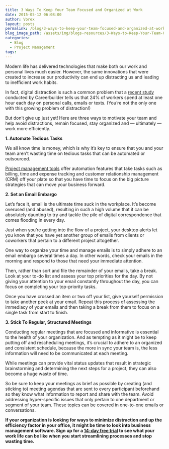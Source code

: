 ```yaml
---
title: 3 Ways To Keep Your Team Focused and Organized at Work
date: 2015-05-12 06:08:00
author: Vorex
layout: posts
permalink: /blog/3-ways-to-keep-your-team-focused-and-organized-at-work/
blog_image_path: /assets/img/blogs-resources/3-Ways-to-Keep-Your-Team-Organized-and-Focused-at-Work.jpg
categories:
  - Blog
  - Project Management
tags:  
---
```



Modern life has delivered technologies that make both our work and personal lives much easier. However, the same innovations that were created to increase our productivity can end up distracting us and leading to inefficient work habits.

In fact, digital distraction is such a common problem that a [recent study](http://www.careerbuilder.com/jobposter/resources/page.aspx?template=none&amp;sc_cmp2=JP_Infographic_productivity2014&amp;pagever=productivity2014) conducted by Careerbuilder tells us that 24% of workers spend at least one hour each day on personal calls, emails or texts. (You’re not the only one with this growing problem of distraction!)

But don’t give up just yet! Here are three ways to motivate your team and help avoid distractions, remain focused, stay organized and — ultimately — work more efficiently.

**1. Automate Tedious Tasks**

We all know time is money, which is why it’s key to ensure that you and your team aren’t wasting time on tedious tasks that can be automated or outsourced.

[Project management tools](http://www.vorex.com/product/) offer automation features that take tasks such as billing, time and expense tracking and customer relationship management (CRM) off your plate so that you have time to focus on the big picture strategies that can move your business forward.

**2. Set an Email Embargo**

Let’s face it, email is the ultimate time suck in the workplace. It’s become overused (and abused), resulting in such a high volume that it can be absolutely daunting to try and tackle the pile of digital correspondence that comes flooding in every day.

Just when you’re getting into the flow of a project, your desktop alerts let you know that you have yet another group of emails from clients or coworkers that pertain to a different project altogether.

One way to organize your time and manage emails is to simply adhere to an email embargo several times a day. In other words, check your emails in the morning and respond to those that need your immediate attention.

Then, rather than sort and file the remainder of your emails, take a break. Look at your to-do list and assess your top priorities for the day. By not giving your attention to your email constantly throughout the day, you can focus on completing your top-priority tasks.

Once you have crossed an item or two off your list, give yourself permission to take another peek at your email. Repeat this process of assessing the immediacy of your emails and then taking a break from them to focus on a single task from start to finish.

**3. Stick To Regular, Structured Meetings**

Conducting regular meetings that are focused and informative is essential to the health of your organization. And as tempting as it might be to keep putting off and rescheduling meetings, it’s crucial to adhere to an organized and consistent schedule, because the more in sync your team is, the less information will need to be communicated at each meeting.

While meetings can provide vital status updates that result in strategic brainstorming and determining the next steps for a project, they can also become a huge waste of time.

So be sure to keep your meetings as brief as possible by creating (and sticking to) meeting agendas that are sent to every participant beforehand so they know what information to report and share with the team. Avoid addressing hyper-specific issues that only pertain to one department or segment of your team. These topics can be covered in one-to-one emails or conversations.

**If your organization is looking for ways to minimize distraction and up the efficiency factor in your office, it might be time to look into business management software. Sign up for a [14-day free trial](http://www.vorex.com/free-trial/) to see what your work life can be like when you start streamlining processes and stop wasting time.**
